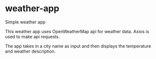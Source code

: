 # weather-app
Simple weather app

This weather app uses OpenWeatherMap api
for weather data. Axios is used to make api requests.

The app takes in a city name as input and then
displays the temperature and weather description.